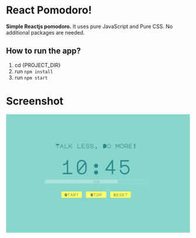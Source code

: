 # React Pomodoro!

**Simple Reactjs pomodoro.**
It uses pure JavaScript and Pure CSS.
No additional packages are needed.


## How to run the app?
1. cd {PROJECT_DIR}
2. run `npm install`
3. run `npm start`

# Screenshot
![React Pomodoro](./pomodoro.png)